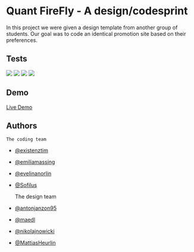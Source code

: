 # Quant FireFly - A design/codesprint

In this project we were given a design template from another group of
students. Our goal was to code an identical promotion site based on their
preferences. 

## Tests

[![](https://img.shields.io/badge/Performance-92-green)](https://googlechrome.github.io/lighthouse/viewer/?psiurl=https%3A%2F%2Fmedieinstitutet.github.io%2Ffed22d-grafiska-verktyg-bruschettan%2F&strategy=desktop&category=performance&category=accessibility&category=best-practices&category=seo&category=pwa&utm_source=lh-chrome-ext) [![](https://img.shields.io/badge/Accessibility-98-green)](https://googlechrome.github.io/lighthouse/viewer/?psiurl=https%3A%2F%2Fmedieinstitutet.github.io%2Ffed22d-grafiska-verktyg-bruschettan%2F&strategy=desktop&category=performance&category=accessibility&category=best-practices&category=seo&category=pwa&utm_source=lh-chrome-ext) [![](https://img.shields.io/badge/Best_Practises-100-green)](https://googlechrome.github.io/lighthouse/viewer/?psiurl=https%3A%2F%2Fmedieinstitutet.github.io%2Ffed22d-grafiska-verktyg-bruschettan%2F&strategy=desktop&category=performance&category=accessibility&category=best-practices&category=seo&category=pwa&utm_source=lh-chrome-ext) [![](https://img.shields.io/badge/SEO-100-green)](https://googlechrome.github.io/lighthouse/viewer/?psiurl=https%3A%2F%2Fmedieinstitutet.github.io%2Ffed22d-grafiska-verktyg-bruschettan%2F&strategy=desktop&category=performance&category=accessibility&category=best-practices&category=seo&category=pwa&utm_source=lh-chrome-ext)

## Demo

[Live Demo](https://medieinstitutet.github.io/fed22d-grafiska-verktyg-bruschettan/)

## Authors

    The coding team
- [@existenztim](https://www.github.com/existenztim)
- [@emiliamassing](https://github.com/emiliamassing)
- [@evelinanorlin](https://github.com/evelinanorlin)
- [@Sofilus](https://github.com/Sofilus)

    The design team
- [@antonjanzon95](https://www.github.com/antonjanzon95)
- [@maedl](https://www.github.com/maedl)
- [@nikolajnowicki](https://www.github.com/nikolajnowicki)
- [@MattiasHeurlin](https://github.com/MattiasHeurlin)